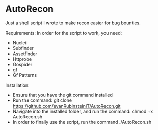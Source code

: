 # AutoRecon
Just a shell script I wrote to make recon easier for bug bounties. 

Requirements:
In order for the script to work, you need:
- Nuclei
- Subfinder
- Assetfinder
- Httprobe 
- Gospider
- gf 
- Gf Patterns 

Installation:
- Ensure that you have the git command installed 
- Run the command: git clone https://github.com/evanRubinsteinIT/AutoRecon.git
- Navigate into the installed folder, and run the command: chmod +x AutoRecon.sh
- In order to finally use the script, run the command ./AutoRecon.sh 
